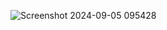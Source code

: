 ![Screenshot 2024-09-05 095428](https://github.com/user-attachments/assets/ba7a7393-d802-4f08-bfb3-f6b14bc96121)
